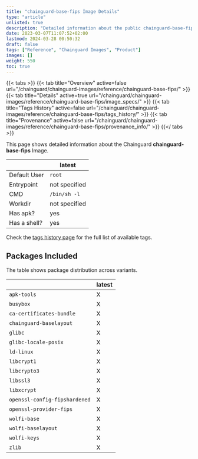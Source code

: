 ```yaml
---
title: "chainguard-base-fips Image Details"
type: "article"
unlisted: true
description: "Detailed information about the public chainguard-base-fips Chainguard Image."
date: 2023-03-07T11:07:52+02:00
lastmod: 2024-03-28 00:50:32
draft: false
tags: ["Reference", "Chainguard Images", "Product"]
images: []
weight: 550
toc: true
---
```


{{< tabs >}}
{{< tab title="Overview" active=false url="/chainguard/chainguard-images/reference/chainguard-base-fips/" >}}
{{< tab title="Details" active=true url="/chainguard/chainguard-images/reference/chainguard-base-fips/image_specs/" >}}
{{< tab title="Tags History" active=false url="/chainguard/chainguard-images/reference/chainguard-base-fips/tags_history/" >}}
{{< tab title="Provenance" active=false url="/chainguard/chainguard-images/reference/chainguard-base-fips/provenance_info/" >}}
{{</ tabs >}}

This page shows detailed information about the Chainguard **chainguard-base-fips** Image.

|              | latest        |
|--------------|---------------|
| Default User | `root`        |
| Entrypoint   | not specified |
| CMD          | `/bin/sh -l`  |
| Workdir      | not specified |
| Has apk?     | yes           |
| Has a shell? | yes           |

Check the [tags history page](/chainguard/chainguard-images/reference/chainguard-base-fips/tags_history/) for the full list of available tags.

## Packages Included
The table shows package distribution across variants.

|                               | latest |
|-------------------------------|--------|
| `apk-tools`                   | X      |
| `busybox`                     | X      |
| `ca-certificates-bundle`      | X      |
| `chainguard-baselayout`       | X      |
| `glibc`                       | X      |
| `glibc-locale-posix`          | X      |
| `ld-linux`                    | X      |
| `libcrypt1`                   | X      |
| `libcrypto3`                  | X      |
| `libssl3`                     | X      |
| `libxcrypt`                   | X      |
| `openssl-config-fipshardened` | X      |
| `openssl-provider-fips`       | X      |
| `wolfi-base`                  | X      |
| `wolfi-baselayout`            | X      |
| `wolfi-keys`                  | X      |
| `zlib`                        | X      |

